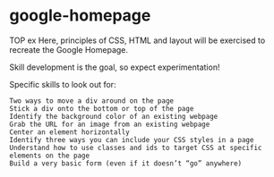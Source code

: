 # google-homepage
TOP ex
Here, principles of CSS, HTML and layout will be exercised to recreate the Google Homepage.

Skill development is the goal, so expect experimentation!

Specific skills to look out for:


    Two ways to move a div around on the page
    Stick a div onto the bottom or top of the page
    Identify the background color of an existing webpage
    Grab the URL for an image from an existing webpage
    Center an element horizontally
    Identify three ways you can include your CSS styles in a page
    Understand how to use classes and ids to target CSS at specific elements on the page
    Build a very basic form (even if it doesn’t “go” anywhere)

